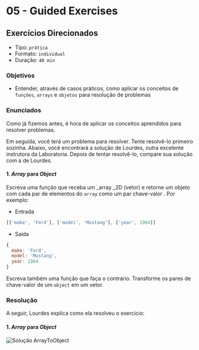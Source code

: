 # 05 - Guided Exercises

## Exercícios Direcionados

* Tipo: `prática`
* Formato: `individual`
* Duração: `40 min`

### Objetivos

* Entender, através de casos práticos, como aplicar os conceitos de `funções`, `arrays` e `objetos` para resolução de problemas

### Enunciados

Como já fizemos antes, é hora de aplicar os conceitos aprendidos para resolver problemas.

Em seguida, você terá um problema para resolver. Tente resolvê-lo primeiro sozinha. Abaixo, você encontrará a solução de Lourdes, outra excelente instrutora da Laboratoria. Depois de tentar resolvê-lo, compare sua solução com a de Lourdes.

#### 1. _Array_ para _Object_

Escreva uma função que receba um _array _2D \(vetor\) e retorne um objeto com cada par de elementos do `array` como um par chave-valor . Por exemplo:

* Entrada

```javascript
[['make', 'Ford'], ['model', 'Mustang'], ['year', 1964]]
```

* Saída

```javascript
{
  make: 'Ford',
  model: 'Mustang',
  year: 1964
}
```

Escreva também uma função que faça o contrário. Transforme os pares de chave-valor de um `object` em um vetor.

### Resolução

A seguir, Lourdes explica como ela resolveu o exercício:

#### 1. _Array_ para _Object_

![Solu&#xE7;&#xE3;o ArrayToObject](https://camo.githubusercontent.com/b76609b686c9f3fdbbc8bbf1eb45a7548c663287/68747470733a2f2f696d672e796f75747562652e636f6d2f76692f34315a4a72484f364273452f302e6a7067)

